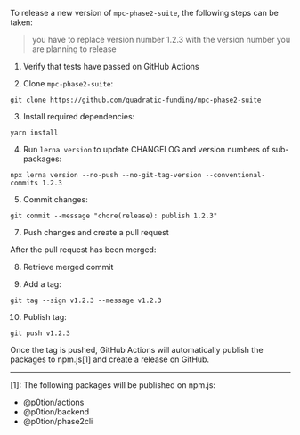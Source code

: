 To release a new version of `mpc-phase2-suite`, the following steps can be taken:

> you have to replace version number 1.2.3 with the version number you are planning to release

1. Verify that tests have passed on GitHub Actions

2. Clone `mpc-phase2-suite`:

```
git clone https://github.com/quadratic-funding/mpc-phase2-suite
```

3. Install required dependencies:

```
yarn install
```

4. Run `lerna version` to update CHANGELOG and version numbers of sub-packages:

```
npx lerna version --no-push --no-git-tag-version --conventional-commits 1.2.3
```

5. Commit changes:

```
git commit --message "chore(release): publish 1.2.3"
```

7. Push changes and create a pull request

After the pull request has been merged:

8. Retrieve merged commit

9. Add a tag:

```
git tag --sign v1.2.3 --message v1.2.3
```

10. Publish tag:

```
git push v1.2.3
```

Once the tag is pushed, GitHub Actions will automatically publish the packages to npm.js[1] and create a release on GitHub.

---

[1]: The following packages will be published on npm.js:

-   @p0tion/actions
-   @p0tion/backend
-   @p0tion/phase2cli
